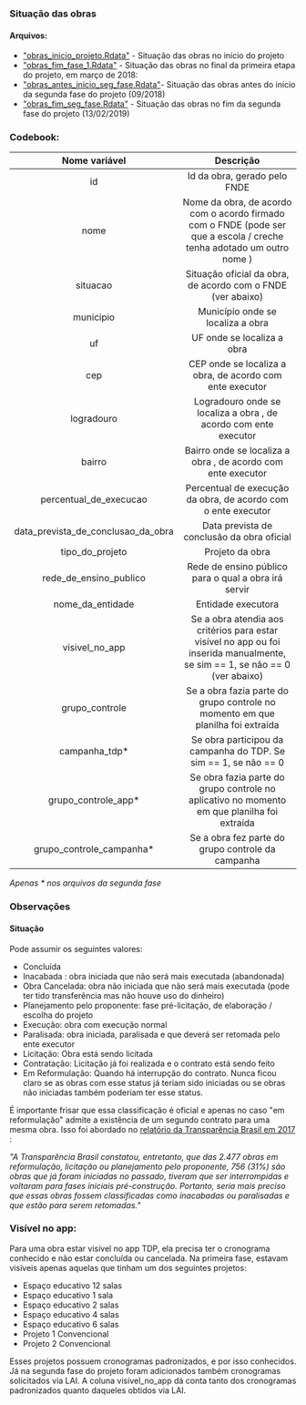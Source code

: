 ### Situação das obras

#### Arquivos: 

* ["obras_inicio_projeto.Rdata"](https://github.com/voigtjessica/tadepe-tdp_impact2/blob/master/situacao_obras/obras_inicio_projeto.Rdata) - Situação das obras no início do projeto
* ["obras_fim_fase_1.Rdata"](https://github.com/voigtjessica/tadepe-tdp_impact2/blob/master/situacao_obras/obras_fim_fase_1.Rdata) - Situação das obras no final da primeira etapa do projeto, em março de 2018:
* ["obras_antes_inicio_seg_fase.Rdata"](https://github.com/voigtjessica/tadepe-tdp_impact2/blob/master/situacao_obras/obras_antes_inicio_seg_fase.Rdata)- Situação das obras antes do início da segunda fase do projeto (09/2018)
* ["obras_fim_seg_fase.Rdata"](https://github.com/voigtjessica/tadepe-tdp_impact2/blob/master/situacao_obras/obras_fim_seg_fase.Rdata) - Situação das obras no fim da segunda fase do projeto (13/02/2019)

### Codebook:

| Nome variável      | Descrição   |
| :-------------: |:-------------:|
| id     | Id da obra, gerado pelo FNDE |
| nome| Nome da obra, de acordo com o acordo firmado com o FNDE (pode ser que a escola / creche tenha adotado um outro nome ) |
| situacao | Situação oficial da obra, de acordo com o FNDE (ver abaixo) |
| municipio | Município onde se localiza a obra |
| uf | UF onde se localiza a obra |
| cep | CEP onde se localiza a obra, de acordo com ente executor |
| logradouro | Logradouro onde se localiza a obra , de acordo com ente executor |
| bairro | Bairro onde se localiza a obra , de acordo com ente executor |
| percentual_de_execucao | Percentual de execução da obra, de acordo com o ente executor |
| data_prevista_de_conclusao_da_obra | Data prevista de conclusão da obra oficial |
| tipo_do_projeto | Projeto da obra |                   
| rede_de_ensino_publico | Rede de ensino público para o qual a obra irá servir |            
| nome_da_entidade | Entidade executora |
| visivel_no_app | Se a obra atendia aos critérios para estar visível no app ou foi inserida manualmente, se sim == 1, se não == 0 (ver abaixo) |
| grupo_controle | Se a obra fazia parte do grupo controle no momento em que planilha foi extraída |  
| campanha_tdp* | Se obra participou da campanha do TDP. Se sim == 1, se não == 0 |
| grupo_controle_app* | Se obra fazia parte do grupo controle no aplicativo no momento em que planilha foi extraída |
| grupo_controle_campanha* | Se a obra fez parte do grupo controle da campanha |

*Apenas * nos arquivos da segunda fase*

### Observações

#### Situação

Pode assumir os seguintes valores:

* Concluída
* Inacabada : obra iniciada que não será mais executada (abandonada)
* Obra Cancelada: obra não iniciada que não será mais executada (pode ter tido transferência mas não houve uso do dinheiro) 
* Planejamento pelo proponente: fase pré-licitação, de elaboração / escolha do projeto
* Execução: obra com execução normal
* Paralisada: obra iniciada, paralisada e que deverá ser retomada pelo ente executor                  
* Licitação: Obra está sendo licitada
* Contratação: Licitação já foi realizada e o contrato está sendo feito
* Em Reformulação: Quando há interrupção do contrato. Nunca ficou claro se as obras com esse status já teriam sido iniciadas ou se obras não iniciadas também poderiam ter esse status.

É importante frisar que essa classificação é oficial e apenas no caso "em reformulação" admite a existência de um segundo contrato para uma mesma obra. Isso foi abordado no [relatório da Transparência Brasil em 2017](https://www.transparencia.org.br/downloads/publicacoes/RelatorioTadePe23082017.pdf) :

*"A Transparência Brasil constatou, entretanto, que das 2.477 obras em reformulação, licitação ou planejamento pelo proponente, 756 (31%) são obras que já foram iniciadas no passado, tiveram que ser interrompidas e voltaram para fases iniciais pré-construção. Portanto, seria mais preciso que essas obras fossem classificadas como inacabadas ou paralisadas e que estão para serem retomadas."*

### Visível no app:

Para uma obra estar visível no app TDP, ela precisa ter o cronograma conhecido e não estar concluída ou cancelada. Na primeira fase, estavam visíveis apenas aquelas que tinham um dos seguintes projetos:

* Espaço educativo 12 salas
* Espaço educativo 1 sala
* Espaço educativo 2 salas
* Espaço educativo 4 salas
* Espaço educativo 6 salas
* Projeto 1 Convencional
* Projeto 2 Convencional

Esses projetos possuem cronogramas padronizados, e por isso conhecidos.
Já na segunda fase do projeto foram adicionados também cronogramas solicitados via LAI. A coluna visivel_no_app dá conta tanto dos cronogramas padronizados quanto daqueles obtidos via LAI.
